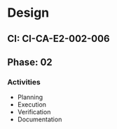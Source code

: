 # Design

## CI: CI-CA-E2-002-006
## Phase: 02

### Activities
- Planning
- Execution
- Verification
- Documentation
